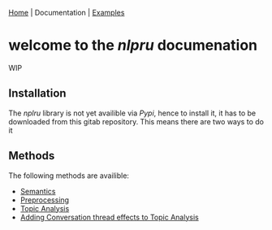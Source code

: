 [Home](../README.md) | Documentation | [Examples](../examples/README.md)

# welcome to the *nlpru* documenation

WIP

## Installation

The *nplru* library is not yet availible via *Pypi*, hence to install it, it has to be downloaded from this gitab repository. This means there are two ways to do it

## Methods

The following methods are availible:
* [Semantics](methods.md#semantics)
* [Preprocessing](methods.md#preprocessing)
* [Topic Analysis](methods.md#topic-analysis)
* [Adding Conversation thread effects to Topic Analysis](methods/#add-conversation-affects-to-topics)